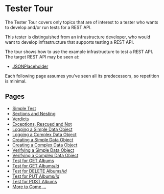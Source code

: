 # Tester Tour

The Tester Tour covers only topics that are of interest to a tester who wants to develop and/or run tests for a REST API.

This tester is distinguished from an infrastructure developer, who would want to develop infrastructure that supports testing a REST API.

The tour shows how to use the example infrastructure to test a REST API.  The target REST API may be seen at:

- [JSONPlaceholder](https://jsonplaceholder.typicode.com)

Each following page assumes you've seen all its predecessors, so repetition is minimal.

## Pages

- [Simple Test](./tester_tour/md_files/Test.md)
- [Sections and Nesting](./tester_tour/md_files/Sections.md)
- [Verdicts](./tester_tour/md_files/Verdicts.md)
- [Exceptions, Rescued and Not](./tester_tour/md_files/Exceptions.md)
- [Logging a Simple Data Object](./tester_tour/md_files/DataLogSimple.md)
- [Logging a Complex Data Object](./tester_tour/md_files/DataLogComplex.md)
- [Creating a Simple Data Object](./tester_tour/md_files/DataNewSimple.md)
- [Creating a Complex Data Object](./tester_tour/md_files/DataNewComplex.md)
- [Verifying a Simple Data Object](./tester_tour/md_files/DataEqualSimple.md)
- [Verifying a Complex Data Object](./tester_tour/md_files/DataEqualComplex.md)
- [Test for GET Albums](./tester_tour/md_files/GetAlbums.md)
- [Test for GET Albums/_id_](./tester_tour/md_files/GetAlbumsId.md)
- [Test for DELETE Albums/_id_](./tester_tour/md_files/DeleteAlbumsId.md)
- [Test for PUT Albums/_id_](./tester_tour/md_files/PutAlbumsId.md)
- [Test for POST Albums](./tester_tour/md_files/PostAlbums.md)
- [More to Come ...](./tester_tour/md_files/MoreToCome.md)
